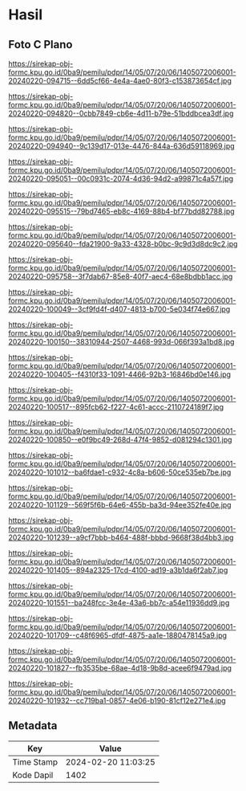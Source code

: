 # Hasil

## Foto C Plano

https://sirekap-obj-formc.kpu.go.id/0ba9/pemilu/pdpr/14/05/07/20/06/1405072006001-20240220-094715--6dd5cf66-4e4a-4ae0-80f3-c153873654cf.jpg

https://sirekap-obj-formc.kpu.go.id/0ba9/pemilu/pdpr/14/05/07/20/06/1405072006001-20240220-094820--0cbb7849-cb6e-4d11-b79e-51bddbcea3df.jpg

https://sirekap-obj-formc.kpu.go.id/0ba9/pemilu/pdpr/14/05/07/20/06/1405072006001-20240220-094940--9c139d17-013e-4476-844a-636d59118969.jpg

https://sirekap-obj-formc.kpu.go.id/0ba9/pemilu/pdpr/14/05/07/20/06/1405072006001-20240220-095051--00c0931c-2074-4d36-94d2-a99871c4a57f.jpg

https://sirekap-obj-formc.kpu.go.id/0ba9/pemilu/pdpr/14/05/07/20/06/1405072006001-20240220-095515--79bd7465-eb8c-4169-88b4-bf77bdd82788.jpg

https://sirekap-obj-formc.kpu.go.id/0ba9/pemilu/pdpr/14/05/07/20/06/1405072006001-20240220-095640--fda21900-9a33-4328-b0bc-9c9d3d8dc9c2.jpg

https://sirekap-obj-formc.kpu.go.id/0ba9/pemilu/pdpr/14/05/07/20/06/1405072006001-20240220-095758--3f7dab67-85e8-40f7-aec4-68e8bdbb1acc.jpg

https://sirekap-obj-formc.kpu.go.id/0ba9/pemilu/pdpr/14/05/07/20/06/1405072006001-20240220-100049--3cf9fd4f-d407-4813-b700-5e034f74e667.jpg

https://sirekap-obj-formc.kpu.go.id/0ba9/pemilu/pdpr/14/05/07/20/06/1405072006001-20240220-100150--38310944-2507-4468-993d-066f393a1bd8.jpg

https://sirekap-obj-formc.kpu.go.id/0ba9/pemilu/pdpr/14/05/07/20/06/1405072006001-20240220-100405--f4310f33-1091-4466-92b3-16846bd0e146.jpg

https://sirekap-obj-formc.kpu.go.id/0ba9/pemilu/pdpr/14/05/07/20/06/1405072006001-20240220-100517--895fcb62-f227-4c61-accc-2110724189f7.jpg

https://sirekap-obj-formc.kpu.go.id/0ba9/pemilu/pdpr/14/05/07/20/06/1405072006001-20240220-100850--e0f9bc49-268d-47f4-9852-d081294c1301.jpg

https://sirekap-obj-formc.kpu.go.id/0ba9/pemilu/pdpr/14/05/07/20/06/1405072006001-20240220-101012--ba6fdae1-c932-4c8a-b606-50ce535eb7be.jpg

https://sirekap-obj-formc.kpu.go.id/0ba9/pemilu/pdpr/14/05/07/20/06/1405072006001-20240220-101129--569f5f6b-64e6-455b-ba3d-94ee352fe40e.jpg

https://sirekap-obj-formc.kpu.go.id/0ba9/pemilu/pdpr/14/05/07/20/06/1405072006001-20240220-101239--a9cf7bbb-b464-488f-bbbd-9668f38d4bb3.jpg

https://sirekap-obj-formc.kpu.go.id/0ba9/pemilu/pdpr/14/05/07/20/06/1405072006001-20240220-101405--894a2325-17cd-4100-ad19-a3b1da6f2ab7.jpg

https://sirekap-obj-formc.kpu.go.id/0ba9/pemilu/pdpr/14/05/07/20/06/1405072006001-20240220-101551--ba248fcc-3e4e-43a6-bb7c-a54e11936dd9.jpg

https://sirekap-obj-formc.kpu.go.id/0ba9/pemilu/pdpr/14/05/07/20/06/1405072006001-20240220-101709--c48f6965-dfdf-4875-aa1e-1880478145a9.jpg

https://sirekap-obj-formc.kpu.go.id/0ba9/pemilu/pdpr/14/05/07/20/06/1405072006001-20240220-101827--fb3535be-68ae-4d18-9b8d-acee6f9479ad.jpg

https://sirekap-obj-formc.kpu.go.id/0ba9/pemilu/pdpr/14/05/07/20/06/1405072006001-20240220-101932--cc719ba1-0857-4e06-b190-81cf12e271e4.jpg


## Metadata

| Key        | Value               |
| ---------- | ------------------- |
| Time Stamp | 2024-02-20 11:03:25 |
| Kode Dapil | 1402                |



